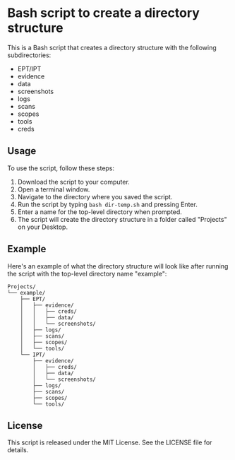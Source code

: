 # Bash script to create a directory structure

This is a Bash script that creates a directory structure with the following subdirectories:

- EPT/IPT
- evidence
- data
- screenshots
- logs
- scans
- scopes
- tools
- creds

## Usage

To use the script, follow these steps:

1. Download the script to your computer.
2. Open a terminal window.
3. Navigate to the directory where you saved the script.
4. Run the script by typing `bash dir-temp.sh` and pressing Enter.
5. Enter a name for the top-level directory when prompted.
6. The script will create the directory structure in a folder called "Projects" on your Desktop.

## Example

Here's an example of what the directory structure will look like after running the script with the top-level directory name "example":
```
Projects/
└── example/
    ├── EPT/
    │   ├── evidence/
    │   │   ├── creds/
    │   │   ├── data/
    │   │   └── screenshots/
    │   ├── logs/
    │   ├── scans/
    │   ├── scopes/
    │   └── tools/
    └── IPT/
        ├── evidence/
        │   ├── creds/
        │   ├── data/
        │   └── screenshots/
        ├── logs/
        ├── scans/
        ├── scopes/
        └── tools/
```

## License

This script is released under the MIT License. See the LICENSE file for details.

